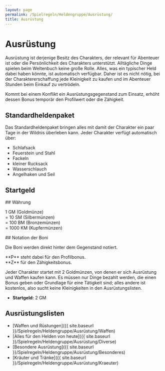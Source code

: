 ```yaml
---
layout: page
permalink: /Spielregeln/Heldengruppe/Ausrüstung/
title: Ausrüstung
---
```


# Ausrüstung

Ausrüstung ist derjenige Besitz des Charakters, der relevant für Abenteuer ist oder die Persönlichkeit des Charakters unterstützt. Alltägliche Dinge spielen beim Weltenbuch keine große Rolle. Alles, was ein typischer Held dabei haben könnte, ist automatisch verfügbar. Daher ist es nicht nötig, bei der Charaktererschaffung jede Kleinigkeit zu kaufen und im Abenteuer Stunden beim Einkauf zu vertrödeln.

Kommt bei einem Konflikt ein Ausrüstungsgegenstand zum Einsatz, erhöht dessen Bonus temporär den Profilwert oder die Zähigkeit.

## Standardheldenpaket

Das Standardheldenpaket bringen alles mit damit der Charakter ein paar Tage in der Wildnis überleben kann. Jeder Charakter verfügt automatisch über:

- Schlafsack
- Feuerstein und Stahl
- Fackeln
- kleiner Rucksack
- Wasserschlauch
- Angelhaken und Seil

## Startgeld


<div class="hinweis">
## Währung

<p>1 GM (Goldmünze)<br/>
= 10 SM (Silbermünzen)<br/>
= 100 BM (Bronzemünzen)<br/>
= 1000 KM (Kupfermünzen)</p>
</div>
<div class="hinweis">
## Notation der Boni

Die Boni werden direkt hinter dem Gegenstand notiert.

<p>**P** steht dabei für den Profilbonus.<br/>
**Z** für den Zähigkeitsbonus.</p>
</div>

Jeder Charakter startet mit 2 Goldmünzen, von denen er sich Ausrüstung und Waffen kaufen kann. Es müssen nur Dinge bezahlt werden, die einen Bonus geben oder Grundlage für eine Tätigkeit sind; alles andere ist kostenlos, also sucht keine Kleinigkeiten in den Ausrüstungslisten.


- **Startgeld:** 2 GM

## Ausrüstungslisten

- [Waffen und Rüstungen]({{ site.baseurl }}/Spielregeln/Heldengruppe/Ausrüstung/Waffen)
- [Alles für den Helden von heute]({{ site.baseurl }}/Spielregeln/Heldengruppe/Ausrüstung/Diverse)
- [Besondere Ausrüstung]({{ site.baseurl }}/Spielregeln/Heldengruppe/Ausrüstung/Besonderes)
- [Kräuter und Tränke]({{ site.baseurl }}/Spielregeln/Heldengruppe/Ausrüstung/Kraeuter)

